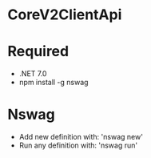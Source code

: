 # CoreV2ClientApi
# Required
- .NET 7.0
- npm install -g nswag

# Nswag
- Add new definition with: 'nswag new'
- Run any definition with: 'nswag run'